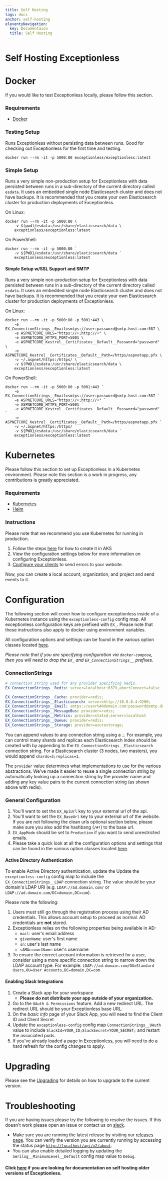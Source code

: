 ```yaml
---
title: Self Hosting
tags: docs
anchor: self-hosting
eleventyNavigation:
  key: Documentaion
  title: Self Hosting
---
```


# Self Hosting Exceptionless

# Docker
If you would like to test Exceptionless locally, please follow this section.
 
### Requirements
* [Docker](https://www.docker.com)
 
### Testing Setup

Runs Exceptionless without persisting data between runs. Good for checking out Exceptionless for the first time and testing.

```
docker run --rm -it -p 5000:80 exceptionless/exceptionless:latest
```

### Simple Setup

Runs a very simple non-production setup for Exceptionless with data persisted between runs in a sub-directory of the current directory called `esdata`. It uses an embedded single node Elasticsearch cluster and does not have backups. It is recommended that you create your own Elasticsearch cluster for production deployments of Exceptionless.

On Linux:
```
docker run --rm -it -p 5000:80 \
    -v $(pwd)/esdata:/usr/share/elasticsearch/data \
    exceptionless/exceptionless:latest
```
On PowerShell:
```
docker run --rm -it -p 5000:80 `
    -v ${PWD}/esdata:/usr/share/elasticsearch/data `
    exceptionless/exceptionless:latest
```

#### Simple Setup w/SSL Support and SMTP

Runs a very simple non-production setup for Exceptionless with data persisted between runs in a sub-directory of the current directory called `esdata`. It uses an embedded single node Elasticsearch cluster and does not have backups. It is recommended that you create your own Elasticsearch cluster for production deployments of Exceptionless.

On Linux:
```
docker run --rm -it -p 5000:80 -p 5001:443 \
    -e EX_ConnectionStrings__Email=smtps://user:password@smtp.host.com:587 \
    -e ASPNETCORE_URLS="https://+;http://+" \
    -e ASPNETCORE_HTTPS_PORT=5001 \
    -e ASPNETCORE_Kestrel__Certificates__Default__Password="password" \
    -e ASPNETCORE_Kestrel__Certificates__Default__Path=/https/aspnetapp.pfx \
    -v ~/.aspnet/https:/https/ \
    -v $(PWD)/esdata:/usr/share/elasticsearch/data \
    exceptionless/exceptionless:latest
```

On PowerShell:
```
docker run --rm -it -p 5000:80 -p 5001:443 `
    -e EX_ConnectionStrings__Email=smtps://user:password@smtp.host.com:587 `
    -e ASPNETCORE_URLS="https://+;http://+" `
    -e ASPNETCORE_HTTPS_PORT=5001 `
    -e ASPNETCORE_Kestrel__Certificates__Default__Password="password" `
    -e ASPNETCORE_Kestrel__Certificates__Default__Path=/https/aspnetapp.pfx `
    -v ~/.aspnet/https:/https/ `
    -v ${PWD}/esdata:/usr/share/elasticsearch/data `
    exceptionless/exceptionless:latest
```

# Kubernetes 
Please follow this section to set up Exceptionless in a Kubernetes environment. Please note this section is a work in progress, any contributions is greatly appreciated.

### Requirements
* <a href="https://kubernetes.io" target="_blank">Kubernetes</a>
* <a href="https://helm.sh" target="_blank">Helm</a>

### Instructions
Please note that we recommend you use Kubernetes for running in production.

1. Follow the steps [here](https://github.com/exceptionless/Exceptionless/blob/master/k8s/ex-setup.ps1) for how to create it in AKS
2. View the configuration settings below for more information on configuring Exceptionless.
3. [Configure your clients](https://github.com/exceptionless/Exceptionless.Net/wiki/Configuration#self-hosted-options) to send errors to your website.

Now, you can create a local account, organization, and project and send events to it.

# Configuration
The following section will cover how to configure exceptionless inside of a Kubernetes instance using the `exceptionless-config` config map. All exceptionless configuration keys are prefixed with `EX_`. Please note that these instructions also apply to docker using environment variables.

All configuration options and settings can be found in the various option classes located [here](https://github.com/exceptionless/Exceptionless/tree/master/src/Exceptionless.Core/Configuration).

_Please note that if you are specifying configuration via `docker-compose`, then you will need to drop the `EX_` and `EX_ConnectionStrings__` prefixes._

### ConnectionStrings
```yaml
# connection string used for any provider specifying Redis. 
EX_ConnectionStrings__Redis: server=localhost:6379,abortConnect=false

EX_ConnectionStrings__Cache: provider=redis;
EX_ConnectionStrings__Elasticsearch: server=http://10.0.0.4:9200;
EX_ConnectionStrings__Email: smtps://user%40domain.com:password@smtp.domain.com:465
EX_ConnectionStrings__MessageBus: provider=redis;
EX_ConnectionStrings__Metrics: provider=statsd;server=localhost
EX_ConnectionStrings__Queue: provider=redis;
EX_ConnectionStrings__Storage: provider=azurestorage;
```

You can append values to any connection string using a `;`. For example, you can control many shards and replicas each Elasticsearch index should be created with by appending to the `EX_ConnectionStrings__Elasticsearch` connection string. For a Elasticsearch cluster (3 nodes, two masters), you would append `shards=3;replicas=1`. 

The `provider` value determines what implementations to use for the various abstractions. We've made it easier to reuse a single connection string by automatically looking up a connection string by the provider name and adding any key value pairs to the current connection string (as shown above with redis).

### General Configuration
1. You'll want to set the `EX_ApiUrl` key to your external url of the api.
2. You'll want to set the `EX_BaseUrl` key to your external url of the website. If you are not following the clean urls optional section below, please make sure you also add the hashbang (`/#!`) to the base url.
3. `EX_AppMode` should be set to `Production` if you want to send unrestricted emails.
4. Please take a quick look at all the configuration options and settings that can be found in the various option classes located [here](https://github.com/exceptionless/Exceptionless/tree/master/src/Exceptionless.Core/Configuration).

#### Active Directory Authentication
To enable Active Directory authentication, update the Update the `exceptionless-config` config map to include the `EX_ConnectionStrings__LDAP` connection string. The value should be your domain's LDAP URI (e.g. `LDAP://ad.domain.com/` or `LDAP://ad.domain.com/DC=domain,DC=com`).

Please note the following:

1. Users must still go through the registration process using their AD credentials. This allows account setup to proceed as normal. AD credentials are **not** stored.
2. Exceptionless relies on the following properties being available in AD:
    * `mail`: user's email address
    * `givenName`: user's first name
    * `sn`: user's last name
    * `sAMAccountName`: user's username
3. To ensure the correct account information is retrieved for a user, consider using a more specific connection string to narrow down the LDAP account type. For example: `LDAP://ad.domain.com/OU=Standard Users,OU=User Accounts,DC=domain,DC=com`

#### Enabling Slack Integrations
1. Create a Slack app for your workspace
    * __Please do not distribute your app outside of your organization.__
2. Go to the `OAuth & Permissions` feature. Add a new redirect URL. The redirect URL should be your Exceptionless base URL.
3. On the *basic info* page of your Slack App, you will need to find the Client ID and Client Secret
4. Update the `exceptionless-config` config map `ConnectionStrings__OAuth` value to include `SlackId=YOUR_ID;SlackSecret=YOUR_SECRET;` and restart the associated pods.
5. If you've already loaded a page in Exceptionless, you will need to do a hard refresh for the config changes to apply.

# Upgrading
Please see the [Upgrading](Upgrading) for details on how to upgrade to the current version.

# Troubleshooting
If you are having issues please try the following to resolve the issues. If this doesn't work please open an issue or contact us on [slack](https://slack.exceptionless.com).
* Make sure you are running the latest release by visiting our [releases page](https://github.com/exceptionless/Exceptionless/releases). You can verify the version you are currently running by accessing the status page [`http://localhost/api/v2/about`](http://localhost/api/v2/about).
* You can also enable detailed logging by updating the `Serilog__MinimumLevel__Default` config map value to `Debug`.

#### Click [here](https://github.com/exceptionless/Exceptionless/wiki/Self-Hosting-Previous-Versions) if you are looking for documentation on self hosting older versions of Exceptionless.